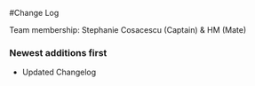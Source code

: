 #Change Log

Team membership:  Stephanie Cosacescu (Captain) & HM (Mate)  

### Newest additions first

* Updated Changelog



